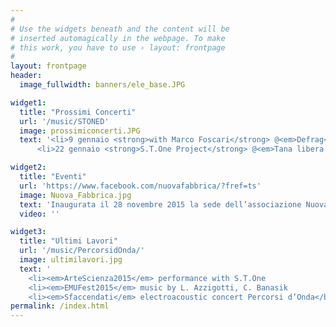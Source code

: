 ```yaml
---
#
# Use the widgets beneath and the content will be
# inserted automagically in the webpage. To make
# this work, you have to use › layout: frontpage
#
layout: frontpage
header:
  image_fullwidth: banners/ele_base.JPG

widget1:
  title: "Prossimi Concerti"
  url: '/music/STONED'
  image: prossimiconcerti.JPG
  text: '<li>9 gennaio <strong>with Marco Foscari</strong> @<em>Defrag</em> di Roma
      <li>22 gennaio <strong>S.T.One Project</strong> @<em>Tana libera tutti</em> di Teramo</br>'

widget2:
  title: "Eventi"
  url: 'https://www.facebook.com/nuovafabbrica/?fref=ts'
  image: Nuova_Fabbrica.jpg
  text: 'Inaugurata il 28 novembre 2015 la sede dell’associazione Nuova Fabbrica di Ariccia, fondata da Massimo Massimi.</br>Partiranno i primi corsi: <em>Informatica di Base</em> (indirizzo generico o musicale) e <em>Laboratorio di Musica Elettroacustica</em> </br>'
  video: ''

widget3:
  title: "Ultimi Lavori"
  url: '/music/PercorsidOnda/'
  image: ultimilavori.jpg
  text: '
    <li><em>ArteScienza2015</em> performance with S.T.One
    <li><em>EMUFest2015</em> music by L. Azzigotti, C. Banasik
    <li><em>Sfaccendati</em> electroacoustic concert Percorsi d’Onda</br>'
permalink: /index.html
---
```


<!-- <div id="videoModal" class="reveal-modal large" data-reveal="">
  <div class="flex-video widescreen vimeo" style="display: block;">
    <iframe width="1280" height="720" src="https://www.youtube.com/embed/3b5zCFSmVvU" frameborder="0" allowfullscreen></iframe>
  </div>
  <a class="close-reveal-modal">&#215;</a>
</div> -->
